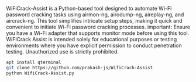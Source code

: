 WiFiCrack-Assist is a Python-based tool designed to automate Wi-Fi password cracking tasks using airmon-ng, airodump-ng, aireplay-ng, and aircrack-ng. This tool simplifies intricate setup steps, making it quick and convenient to initiate Wi-Fi password cracking processes.
important: Ensure you have a Wi-Fi adapter that supports monitor mode before using this tool.
WiFiCrack Assist is intended solely for educational purposes or testing environments where you have explicit permission to conduct penetration testing. Unauthorized use is strictly prohibited.


```bash
apt install qterminal
git clone https://github.com/prakash-js/WifiCrack-Assist
python WifiCrack-Assist.py
